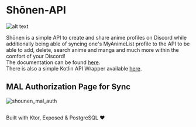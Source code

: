 # Shōnen-API
![alt text](https://i.imgur.com/FR9w3tg.png)

Shōnen is a simple API to create and share anime profiles on Discord while additionally being able of syncing one's MyAnimeList profile to the API to be able to add, delete, search anime and manga and much more within the comfort of your Discord! \
The documentation can be found [here](https://www.docs.shounen.me). \
There is also a simple Kotlin API Wrapper available [here](https://github.com/manuelkour/ShounenKt).

## MAL Authorization Page for Sync
![shounen_mal_auth](https://user-images.githubusercontent.com/19893795/128627567-b8d19f48-1ca0-48d6-81d4-2aa5dcd9ddbc.png)


##
Built with Ktor, Exposed & PostgreSQL ❤
